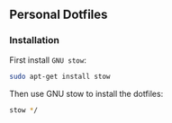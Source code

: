 ## Personal Dotfiles

### Installation

First install `GNU stow`:

```bash
sudo apt-get install stow
```
Then use GNU stow to install the dotfiles:

```bash
stow */
```
